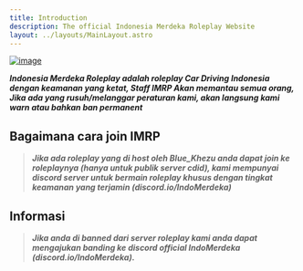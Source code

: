 ```yaml
---
title: Introduction
description: The official Indonesia Merdeka Roleplay Website
layout: ../layouts/MainLayout.astro
---
```


[![image](https://tr.rbxcdn.com/ff817ded7a9b30d31d0114239b3b912f/500/280/Image/Jpeg)](https://discord.io/IndoMerdeka)

***Indonesia Merdeka Roleplay adalah roleplay Car Driving Indonesia dengan keamanan yang ketat, Staff IMRP Akan memantau semua orang, Jika ada yang rusuh/melanggar peraturan kami, akan langsung kami warn atau bahkan ban permanent***

## Bagaimana cara join IMRP

> ***Jika ada roleplay yang di host oleh Blue_Khezu anda dapat join ke roleplaynya (hanya untuk publik server cdid), kami mempunyai discord server untuk bermain roleplay khusus dengan tingkat keamanan yang terjamin (discord.io/IndoMerdeka)***

## Informasi

> ***Jika anda di banned dari server roleplay kami anda dapat mengajukan banding ke discord official IndoMerdeka (discord.io/IndoMerdeka).***

